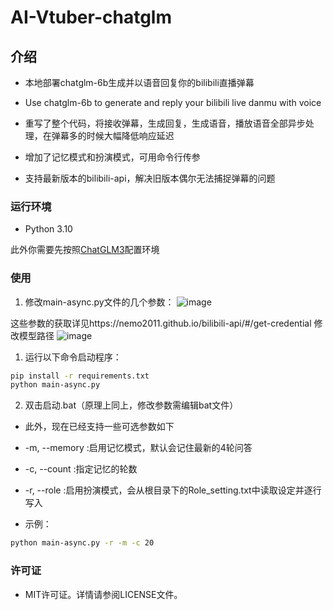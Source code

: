 # **AI-Vtuber-chatglm**

## **介绍**
- 本地部署chatglm-6b生成并以语音回复你的bilibili直播弹幕 

- Use chatglm-6b to generate and reply your bilibili live danmu with voice

- 重写了整个代码，将接收弹幕，生成回复，生成语音，播放语音全部异步处理，在弹幕多的时候大幅降低响应延迟

- 增加了记忆模式和扮演模式，可用命令行传参

- 支持最新版本的bilibili-api，解决旧版本偶尔无法捕捉弹幕的问题


### 运行环境
- Python 3.10

 此外你需要先按照[ChatGLM3](https://github.com/THUDM/ChatGLM3)配置环境
 
### 使用
1. 修改main-async.py文件的几个参数：
![image](https://github.com/htc-01/AI-Vtuber-chatglm/assets/77454549/897744ed-52d7-45cd-b6f5-d39bdf75e608)

这些参数的获取详见https://nemo2011.github.io/bilibili-api/#/get-credential
修改模型路径
![image](https://github.com/htc-01/AI-Vtuber-chatglm/assets/77454549/3abfd436-373a-4e47-8fea-cdf4ea2b809c)

1. 运行以下命令启动程序：
```bash
pip install -r requirements.txt
python main-async.py
```
2. 双击启动.bat（原理上同上，修改参数需编辑bat文件）
- 此外，现在已经支持一些可选参数如下

-  -m, --memory :启用记忆模式，默认会记住最新的4轮问答
-  -c, --count  :指定记忆的轮数
-  -r, --role   :启用扮演模式，会从根目录下的Role_setting.txt中读取设定并逐行写入

- 示例：
```bash
python main-async.py -r -m -c 20
```


### 许可证
- MIT许可证。详情请参阅LICENSE文件。
